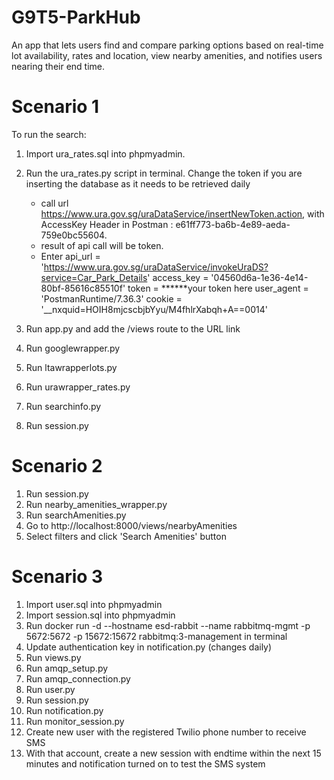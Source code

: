 # G9T5-ParkHub
An app that lets users find and compare parking options based on real-time lot availability, rates and location, view nearby amenities, and notifies users nearing their end time.


# Scenario 1
To run the search:
1. Import ura_rates.sql into phpmyadmin.
2. Run the ura_rates.py script in terminal. Change the token if you are inserting the database as it needs to be retrieved daily
   - call url https://www.ura.gov.sg/uraDataService/insertNewToken.action, with
     AccessKey Header in Postman : e61ff773-ba6b-4e89-aeda-759e0bc55604.
    - result of api call will be token.
    - Enter api_url = 'https://www.ura.gov.sg/uraDataService/invokeUraDS?service=Car_Park_Details'
access_key = '04560d6a-1e36-4e14-80bf-85616c85510f'
token = ******your token here
user_agent = 'PostmanRuntime/7.36.3'
cookie = '__nxquid=HOIH8mjcscbjbYyu/M4fhlrXabqh+A==0014'

4. Run app.py and add the /views route to the URL link
5. Run googlewrapper.py
6. Run ltawrapperlots.py
7. Run urawrapper_rates.py
8. Run searchinfo.py
9. Run session.py

# Scenario 2
1. Run session.py
2. Run nearby_amenities_wrapper.py
3. Run searchAmenities.py
4. Go to http://localhost:8000/views/nearbyAmenities
5. Select filters and click 'Search Amenities' button
   
# Scenario 3
1. Import user.sql into phpmyadmin
2. Import session.sql into phpmyadmin
3. Run docker run -d --hostname esd-rabbit --name rabbitmq-mgmt -p 5672:5672 -p 15672:15672 rabbitmq:3-management in terminal
4. Update authentication key in notification.py (changes daily)
5. Run views.py
6. Run amqp_setup.py
7. Run amqp_connection.py
8. Run user.py
9. Run session.py
10. Run notification.py
11. Run monitor_session.py
12. Create new user with the registered Twilio phone number to receive SMS
13. With that account, create a new session with endtime within the next 15 minutes and notification turned on to test the SMS system
